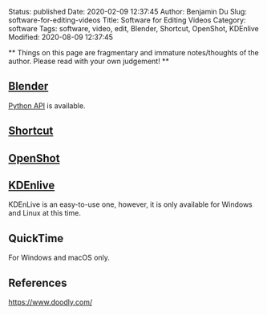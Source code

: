 Status: published
Date: 2020-02-09 12:37:45
Author: Benjamin Du
Slug: software-for-editing-videos
Title: Software for Editing Videos
Category: software
Tags: software, video, edit, Blender, Shortcut, OpenShot, KDEnlive
Modified: 2020-08-09 12:37:45

**
Things on this page are fragmentary and immature notes/thoughts of the author.
Please read with your own judgement!
**

## [Blender](https://www.blender.org/)

[Python API](https://docs.blender.org/api/current/index.html)
is available.

## [Shortcut](https://www.shotcutapp.com/)

## [OpenShot](https://www.openshot.org/)

## [KDEnlive](https://kdenlive.org/en/)

KDEnLive is an easy-to-use one,
however, it is only available for Windows and Linux at this time.

## QuickTime

For Windows and macOS only.

## References 

https://www.doodly.com/